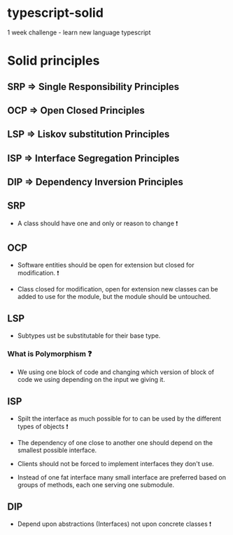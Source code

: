# typescript-solid
1 week challenge - learn new language typescript 

# Solid principles

## SRP => Single Responsibility Principles
## OCP => Open Closed Principles
## LSP => Liskov substitution Principles
## ISP => Interface Segregation Principles
## DIP => Dependency Inversion Principles

## SRP

- A class should have one and only or reason to change :exclamation:


## OCP

- Software entities should be open for extension but closed for modification. :exclamation:

- Class closed for modification, open for extension new classes can be added to use for the module, 
  but the module should be untouched.

## LSP

- Subtypes ust be substitutable for their base type.

### What is Polymorphism :question:

- We using one block of code and changing which version of block of code we using depending on the input we giving it.

## ISP

- Spilt the interface as much possible for to can be used by the different types of objects :exclamation:

- The dependency of one close to another one should depend on the smallest possible interface.

- Clients should not be forced to implement interfaces they don't use.

- Instead of one fat interface many small interface are preferred based on groups of methods, each one serving one         submodule.

## DIP

- Depend upon abstractions (Interfaces) not upon concrete classes :exclamation:




